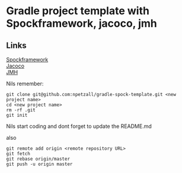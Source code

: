 # Gradle project template with Spockframework, jacoco, jmh

## Links
[Spockframework](http://spockframework.org/)  
[Jacoco](http://www.eclemma.org/jacoco/)  
[JMH](http://openjdk.java.net/projects/code-tools/jmh/)

Nils remember:
```
git clone git@github.com:npetzall/gradle-spock-template.git <new project name>
cd <new project name>
rm -rf .git
git init
```

Nils start coding and dont forget to update the README.md

also

```
git remote add origin <remote repository URL>
git fetch
git rebase origin/master
git push -u origin master
```
